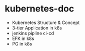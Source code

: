 # kubernetes-doc
- Kubernetes Structure & Concept
- 3-tier Application in k8s
- jenkins pipline ci-cd
- EFK in k8s
- PG in k8s
